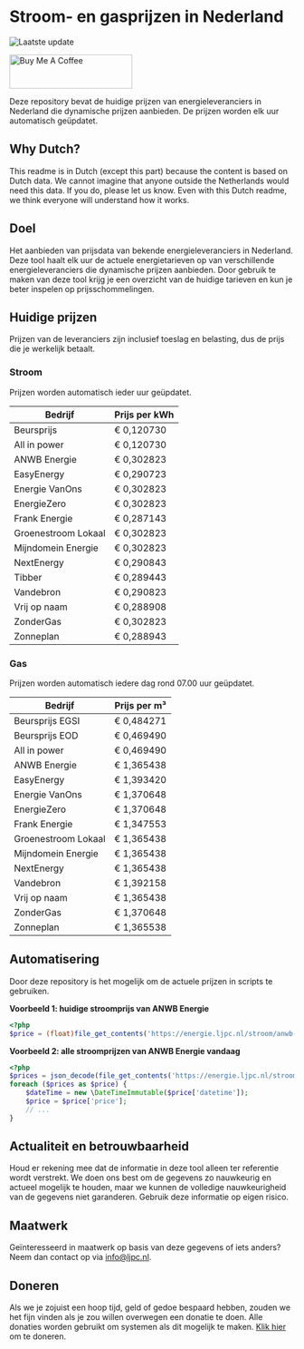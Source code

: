 # Stroom- en gasprijzen in Nederland

![Laatste update](https://img.shields.io/badge/laatste%20update-2025--01--21%2005%3A00%20CET-brightgreen)

<a href="https://www.buymeacoffee.com/Lars-" target="_blank"><img src="https://cdn.buymeacoffee.com/buttons/v2/default-orange.png" alt="Buy Me A Coffee" height="60" style="height: 60px !important;width: 217px !important;" ></a>

Deze repository bevat de huidige prijzen van energieleveranciers in Nederland die dynamische prijzen aanbieden. De prijzen worden elk uur automatisch geüpdatet.

## Why Dutch?

This readme is in Dutch (except this part) because the content is based on Dutch data. We cannot imagine that anyone outside the Netherlands would need this data. If you do, please let us know. Even with this Dutch readme, we think
everyone will understand how it works.

## Doel

Het aanbieden van prijsdata van bekende energieleveranciers in Nederland. Deze tool haalt elk uur de actuele energietarieven op van verschillende energieleveranciers die dynamische prijzen aanbieden. Door gebruik te maken van deze tool
krijg je een overzicht van de huidige tarieven en kun je beter inspelen op prijsschommelingen.

## Huidige prijzen

Prijzen van de leveranciers zijn inclusief toeslag en belasting, dus de prijs die je werkelijk betaalt.

### Stroom

Prijzen worden automatisch ieder uur geüpdatet.

 Bedrijf | Prijs per kWh 
---------|---------------
Beursprijs | € 0,120730
All in power | € 0,120730
ANWB Energie | € 0,302823
EasyEnergy | € 0,290723
Energie VanOns | € 0,302823
EnergieZero | € 0,302823
Frank Energie | € 0,287143
Groenestroom Lokaal | € 0,302823
Mijndomein Energie | € 0,302823
NextEnergy | € 0,290843
Tibber | € 0,289443
Vandebron | € 0,290823
Vrij op naam | € 0,288908
ZonderGas | € 0,302823
Zonneplan | € 0,288943


### Gas

Prijzen worden automatisch iedere dag rond 07.00 uur geüpdatet.

 Bedrijf | Prijs per m³ 
---------|--------------
Beursprijs EGSI | € 0,484271
Beursprijs EOD | € 0,469490
All in power | € 0,469490
ANWB Energie | € 1,365438
EasyEnergy | € 1,393420
Energie VanOns | € 1,370648
EnergieZero | € 1,370648
Frank Energie | € 1,347553
Groenestroom Lokaal | € 1,365438
Mijndomein Energie | € 1,365438
NextEnergy | € 1,365438
Vandebron | € 1,392158
Vrij op naam | € 1,365438
ZonderGas | € 1,370648
Zonneplan | € 1,365538


## Automatisering

Door deze repository is het mogelijk om de actuele prijzen in scripts te gebruiken.

**Voorbeeld 1: huidige stroomprijs van ANWB Energie**

```php
<?php
$price = (float)file_get_contents('https://energie.ljpc.nl/stroom/anwb-energie-nu.txt');

```

**Voorbeeld 2: alle stroomprijzen van ANWB Energie vandaag**

```php
<?php
$prices = json_decode(file_get_contents('https://energie.ljpc.nl/stroom/all-in-power-vandaag.json'),true);
foreach ($prices as $price) {
    $dateTime = new \DateTimeImmutable($price['datetime']);
    $price = $price['price'];
    // ...
}
```

## Actualiteit en betrouwbaarheid

Houd er rekening mee dat de informatie in deze tool alleen ter referentie wordt verstrekt. We doen ons best om de gegevens zo nauwkeurig en actueel mogelijk te houden, maar we kunnen de volledige nauwkeurigheid van de gegevens niet
garanderen. Gebruik deze informatie op eigen risico.

## Maatwerk

Geïnteresseerd in maatwerk op basis van deze gegevens of iets anders? Neem dan contact op
via [info@ljpc.nl](mailto:info@ljpc.nl?subject=Energie%20prijzen).

## Doneren

Als we je zojuist een hoop tijd, geld of gedoe bespaard hebben, zouden we het fijn vinden als je zou willen overwegen een
donatie te doen. Alle donaties worden gebruikt om systemen als dit mogelijk te
maken. [Klik hier](https://www.buymeacoffee.com/Lars-) om te doneren.
